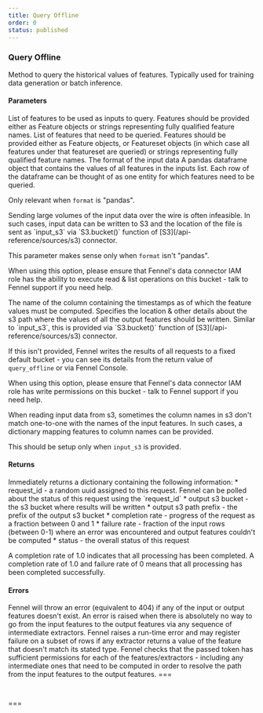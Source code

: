 ```yaml
---
title: Query Offline
order: 0
status: published
---
```

### Query Offline

<Divider>
<LeftSection>
Method to query the historical values of features. Typically used for training 
data generation or batch inference.

#### Parameters

<Expandable title="inputs" type="List[Union[Feature, str]]">
List of features to be used as inputs to query. Features should be provided 
either as Feature objects or strings representing fully qualified feature names.
</Expandable>

<Expandable title="outputs" type="List[Union[Featureset, Feature, str]]">
List of features that need to be queried. Features should be provided 
either as Feature objects, or Featureset objects (in which case all features under
that featureset are queried) or strings representing fully qualified feature names.
</Expandable>

<Expandable title="format" type='"pandas" | "csv" | "json" | "parquet"' defaultVal="pandas">
The format of the input data
</Expandable>

<Expandable title="input_dataframe" type="pd.Dataframe">
A pandas dataframe object that contains the values of all features in the inputs
list. Each row of the dataframe can be thought of as one entity for which 
features need to be queried.

Only relevant when `format` is "pandas".
</Expandable>

<Expandable title="input_s3" type="Optional[sources.S3]">
Sending large volumes of the input data over the wire is often infeasible.
In such cases, input data can be written to S3 and the location of the file is
sent as `input_s3` via `S3.bucket()` function of [S3](/api-reference/sources/s3) 
connector. 

This parameter makes sense only when `format` isn't "pandas".

When using this option, please ensure that Fennel's data connector 
IAM role has the ability to execute read & list operations on this bucket - 
talk to Fennel support if you need help.

</Expandable>

<Expandable title="timestamp_column" type="str">
The name of the column containing the timestamps as of which the feature values
must be computed.
</Expandable>

<Expandable title="output_s3" type="Optional[sources.S3]">
Specifies the location & other details about the s3 path where the values of
all the output features should be written. Similar to `input_s3`, this is 
provided via `S3.bucket()` function of [S3](/api-reference/sources/s3) connector.

If this isn't provided, Fennel writes the results of all requests to a fixed
default bucket - you can see its details from the return value of `query_offline`
or via Fennel Console.

When using this option, please ensure that Fennel's data connector 
IAM role has write permissions on this bucket - talk to Fennel support if you 
need help.
</Expandable>

<Expandable title="feature_to_column_map" type="Optional[Dict[Feature, str]]" defaultVal="None">
When reading input data from s3, sometimes the column names in s3 don't match
one-to-one with the names of the input features. In such cases, a dictionary
mapping features to column names can be provided. 

This should be setup only when `input_s3` is provided.
</Expandable>

#### Returns
<Expandable title="type" type="Dict[str, Any]">
Immediately returns a dictionary containing the following information:
* request_id - a random uuid assigned to this request. Fennel can be polled
  about the status of this request using the `request_id`
* output s3 bucket - the s3 bucket where results will be written
* output s3 path prefix - the prefix of the output s3 bucket
* completion rate - progress of the request as a fraction between 0 and 1
* failure rate - fraction of the input rows (between 0-1) where an error was 
  encountered and output features couldn't be computed
* status - the overall status of this request

A completion rate of 1.0 indicates that all processing has been completed.
A completion rate of 1.0 and failure rate of 0 means that all processing has 
been completed successfully.
</Expandable>

#### Errors
<Expandable title="Unknown features">
Fennel will throw an error (equivalent to 404) if any of the input or output
features doesn't exist.
</Expandable>

<Expandable title="Resolution error">
An error is raised when there is absolutely no way to go from the input features
to the output features via any sequence of intermediate extractors.
</Expandable>

<Expandable title="Schema mismatch errors">
Fennel raises a run-time error and may register failure on a subset of rows if 
any extractor returns a value of the feature that doesn't match its stated type.
</Expandable>

<Expandable title="Authorization error">
Fennel checks that the passed token has sufficient permissions for each of the
features/extractors - including any intermediate ones that need to be computed
in order to resolve the path from the input features to the output features.
</Expandable>

</LeftSection>
<RightSection>
===
<pre name="Request" snippet="api-reference/client/query#extract_historical_api"
  status="success" message="Example with `format='pandas'` & default s3 output"
></pre>
<pre name="Response" snippet="api-reference/client/query#extract_historical_response"
  status="success" message="Response of extract historical"
></pre>
===

<pre snippet="api-reference/client/query#extract_historical_s3"
  status="success" message="Example specifying input and output s3 buckets"
></pre>

</RightSection>
</Divider>